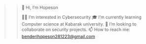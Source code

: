 >> 👋 Hi, I’m Hopeson
>> 
>> 🧑‍💻 I’m interested in Cybersecurity
>> 🎓 I’m currently learning Computer science at Kabarak university.
>> 🔐 I’m looking to collaborate on security projects.
>> 📫 How to reach me: benderihopeson281223@gmail.com

<!---
Hopeson281223/Hopeson281223 is a ✨ special ✨ repository because its `README.md` (this file) appears on your GitHub profile.
You can click the Preview link to take a look at your changes.
--->
